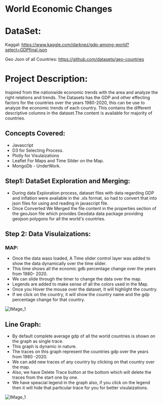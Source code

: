 # World Economic Changes 

# DataSet:

Kaggal: https://www.kaggle.com/darknez/gdp-among-world?select=GDPfinal.json

Geo Json of all Countries: https://github.com/datasets/geo-countries

# Project Description: 
Inspired from the nationwide economic trends with the area and analyze the right relations and trends.
The Datasets has the GDP and other effecting factors for the countries over the years 1980-2020, this can be use to analyze the economic trends of each country.
This contains the different descriptive columns in the dataset.The content is available for majority of countries. 

## Concepts Covered:
  * Javascript
  * D3 for Selecting Process.
  * Plotly for Visulaizations
  * Leaflet For Maps and Time Silder on the Map.
  * MongoDb - UnderWork.

## Step1: DataSet Exploration and Merging:
  * During data Exploration process, dataset files with data regarding GDP and inflation were avaliable in the .xls format, so had to convert that into json files
  for using and reading in javascript file.
  * Once Converted We Merged the file content in the properties section of the geoJson file which provides Geodata data package providing geojson polygons for all the world's countries. 
  
## Step 2: Data Visulaizations:
  ### MAP: 
  * Once the data wass loaded, A Time slider control layer was added to show the data dynamically over the time slider.
  * This time shows all the ecnomic gdb percentage change over the years from 1980- 2020.
  * We can slide through the timer to change the data over the map.
  * Legends are added to make sense of all the colors used in the Map.
  * Once you Hover the mouse over the dataset, It will highlight the country.
  * If we click on the country, it will show the country name and the gdp percentage change for that country.
  
 ![IMage_1](https://github.com/shaveta08/World-Economic-Changes-Visualization/blob/master/Capture.PNG)
 
 ## Line Graph:
  * By default complete average gdp of all the world countries is shown on the graph as single trace. 
  * This graph is dynamic in nature.
  * The traces on this graph represent the countries gdp over the years from 1980 -2020.
  * We can add new traces of any country by clicking on that country over the map.
  * Also, we have Delete Trace button at the bottom which will delete the traces from the start one by one.
  * We have speacial legend in the graph also, if you click on the legend then it will hide that particular trace for you for better visulaizations.
 
   ![IMage_1](https://github.com/shaveta08/World-Economic-Changes-Visualization/blob/master/Capture1.PNG)

